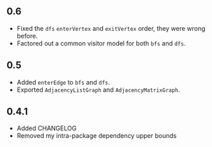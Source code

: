 0.6
---
* Fixed the `dfs` `enterVertex` and `exitVertex` order, they were wrong before.
* Factored out a common visitor model for both `bfs` and `dfs`.

0.5
---
* Added `enterEdge` to `bfs` and `dfs`.
* Exported `AdjacencyListGraph` and `AdjacencyMatrixGraph`.

0.4.1
-----
* Added CHANGELOG
* Removed my intra-package dependency upper bounds

